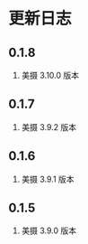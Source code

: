 # 更新日志

## 0.1.8

1. 美摄 3.10.0 版本

## 0.1.7

1. 美摄 3.9.2 版本

## 0.1.6

1. 美摄 3.9.1 版本

## 0.1.5

1. 美摄 3.9.0 版本
